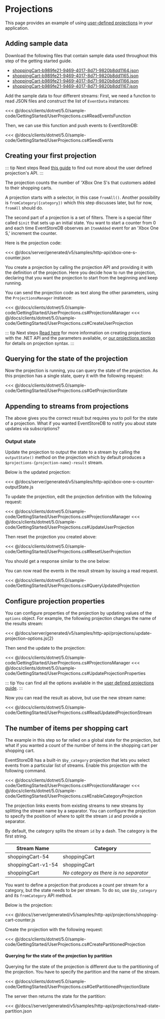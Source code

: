 # Projections

This page provides an example of using [user-defined projections](/server/generated/v5/docs/projections/README.md#types-of-projections) in your application.

## Adding sample data

Download the following files that contain sample data used throughout this step of the getting started guide.

- [shoppingCart-b989fe21-9469-4017-8d71-9820b8dd1164.json](/server/generated/v5/samples/http-api/data/shoppingCart-b989fe21-9469-4017-8d71-9820b8dd1164.json)
- [shoppingCart-b989fe21-9469-4017-8d71-9820b8dd1165.json](/server/generated/v5/samples/http-api/data/shoppingCart-b989fe21-9469-4017-8d71-9820b8dd1165.json)
- [shoppingCart-b989fe21-9469-4017-8d71-9820b8dd1166.json](/server/generated/v5/samples/http-api/data/shoppingCart-b989fe21-9469-4017-8d71-9820b8dd1166.json)
- [shoppingCart-b989fe21-9469-4017-8d71-9820b8dd1167.json](/server/generated/v5/samples/http-api/data/shoppingCart-b989fe21-9469-4017-8d71-9820b8dd1167.json)

Add the sample data to four different streams:
First, we need a function to read JSON files and construct the list of `EventData` instances:

<<< @/docs/clients/dotnet/5.0/sample-code/GettingStarted/UserProjections.cs#ReadEventsFunction

Then, we can use this function and push events to EventStoreDB:

<<< @/docs/clients/dotnet/5.0/sample-code/GettingStarted/UserProjections.cs#SeedEvents

## Creating your first projection

::: tip Next steps
Read [this guide](/server/generated/v5/docs/projections/user-defined-projections.md) to find out more about the user defined projection's API.
:::

The projection counts the number of 'XBox One S's that customers added to their shopping carts.

A projection starts with a selector, in this case `fromAll()`. Another possibility is `fromCategory({category})` which this step discusses later, but for now, `fromAll` should do.

The second part of a projection is a set of filters. There is a special filter called `$init` that sets up an initial state. You want to start a counter from 0 and each time EventStoreDB observes an `ItemAdded` event for an 'Xbox One S,' increment the counter.

Here is the projection code:

<<< @/docs/server/generated/v5/samples/http-api/xbox-one-s-counter.json

You create a projection by calling the projection API and providing it with the definition of the projection. Here you decide how to run the projection, declaring that you want the projection to start from the beginning and keep running. 

You can send the projection code as text along the other parameters, using the `ProjectionsManager` instance:

<<< @/docs/clients/dotnet/5.0/sample-code/GettingStarted/UserProjections.cs#ProjectionsManager
<<< @/docs/clients/dotnet/5.0/sample-code/GettingStarted/UserProjections.cs#CreateUserProjection

::: tip Next steps
[Read here](projections-management.md) for more information on creating projections with the .NET API and the parameters available, or [our projections section](/server/generated/v5/docs/projections/README.md) for details on projection syntax.
:::

## Querying for the state of the projection

Now the projection is running, you can query the state of the projection. As this projection has a single state, query it with the following request:

<<< @/docs/clients/dotnet/5.0/sample-code/GettingStarted/UserProjections.cs#GetProjectionState

## Appending to streams from projections

The above gives you the correct result but requires you to poll for the state of a projection. What if you wanted EventStoreDB to notify you about state updates via subscriptions?

### Output state

Update the projection to output the state to a stream by calling the `outputState()` method on the projection which by default produces a `$projections-{projection-name}-result` stream.

Below is the updated projection:

<<< @/docs/server/generated/v5/samples/http-api/xbox-one-s-counter-outputState.js

To update the projection, edit the projection definition with the following request:

<<< @/docs/clients/dotnet/5.0/sample-code/GettingStarted/UserProjections.cs#ProjectionsManager
<<< @/docs/clients/dotnet/5.0/sample-code/GettingStarted/UserProjections.cs#UpdateUserProjection

Then reset the projection you created above:

<<< @/docs/clients/dotnet/5.0/sample-code/GettingStarted/UserProjections.cs#ResetUserProjection

You should get a response similar to the one below:

You can now read the events in the result stream by issuing a read request.

<<< @/docs/clients/dotnet/5.0/sample-code/GettingStarted/UserProjections.cs#QueryUpdatedProjection

## Configure projection properties

You can configure properties of the projection by updating values of the `options` object. For example, the following projection changes the name of the results stream:

<<< @/docs/server/generated/v5/samples/http-api/projections/update-projection-options.js{2}

Then send the update to the projection:

<<< @/docs/clients/dotnet/5.0/sample-code/GettingStarted/UserProjections.cs#ProjectionsManager
<<< @/docs/clients/dotnet/5.0/sample-code/GettingStarted/UserProjections.cs#UpdateProjectionProperties

::: tip
You can find all the options available in the [user defined projections guide](/server/generated/v5/docs/projections/user-defined-projections.md).
:::

Now you can read the result as above, but use the new stream name:

<<< @/docs/clients/dotnet/5.0/sample-code/GettingStarted/UserProjections.cs#ReadUpdatedProjectionStream

## The number of items per shopping cart

The example in this step so far relied on a global state for the projection, but what if you wanted a count of the number of items in the shopping cart per shopping cart.

EventStoreDB has a built-in `$by_category` projection that lets you select events from a particular list of streams. Enable this projection with the following command.

<<< @/docs/clients/dotnet/5.0/sample-code/GettingStarted/UserProjections.cs#ProjectionsManager
<<< @/docs/clients/dotnet/5.0/sample-code/GettingStarted/UserProjections.cs#EnableCategoryProjection

The projection links events from existing streams to new streams by splitting the stream name by a separator. You can configure the projection to specify the position of where to split the stream `id` and provide a separator.

By default, the category splits the stream `id` by a dash. The category is the first string.

| Stream Name        | Category                               |
| ------------------ | -------------------------------------- |
| shoppingCart-54    | shoppingCart                           |
| shoppingCart-v1-54 | shoppingCart                           |
| shoppingCart       | _No category as there is no separator_ |

You want to define a projection that produces a count per stream for a category, but the state needs to be per stream. To do so, use `$by_category` and its `fromCategory` API method.

Below is the projection:

<<< @/docs//server/generated/v5/samples/http-api/projections/shopping-cart-counter.js

Create the projection with the following request:

<<< @/docs/clients/dotnet/5.0/sample-code/GettingStarted/UserProjections.cs#CreatePartitionedProjection

#### Querying for the state of the projection by partition

Querying for the state of the projection is different due to the partitioning of the projection. You have to specify the partition and the name of the stream.

<<< @/docs/clients/dotnet/5.0/sample-code/GettingStarted/UserProjections.cs#GetPartitionedProjectionState

The server then returns the state for the partition:

<<< @/docs//server/generated/v5/samples/http-api/projections/read-state-partition.json
